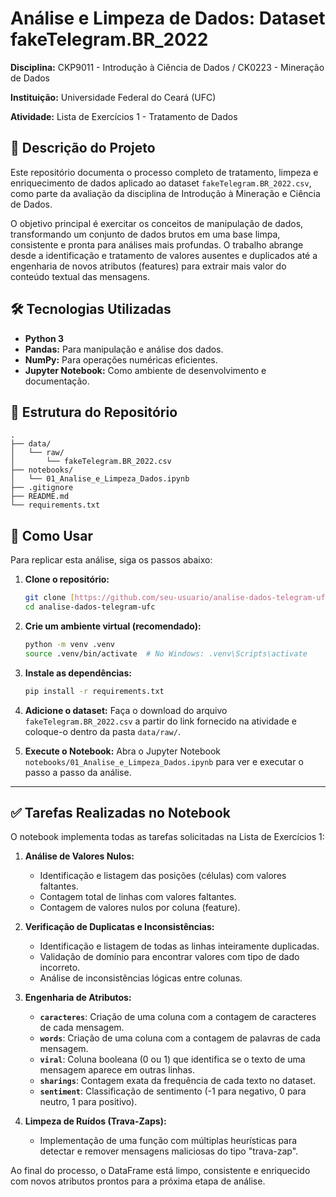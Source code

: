 # Análise e Limpeza de Dados: Dataset fakeTelegram.BR_2022

**Disciplina:** CKP9011 - Introdução à Ciência de Dados / CK0223 - Mineração de Dados

**Instituição:** Universidade Federal do Ceará (UFC)

**Atividade:** Lista de Exercícios 1 - Tratamento de Dados

## 📝 Descrição do Projeto

Este repositório documenta o processo completo de tratamento, limpeza e enriquecimento de dados aplicado ao dataset `fakeTelegram.BR_2022.csv`, como parte da avaliação da disciplina de Introdução à Mineração e Ciência de Dados.

O objetivo principal é exercitar os conceitos de manipulação de dados, transformando um conjunto de dados brutos em uma base limpa, consistente e pronta para análises mais profundas. O trabalho abrange desde a identificação e tratamento de valores ausentes e duplicados até a engenharia de novos atributos (features) para extrair mais valor do conteúdo textual das mensagens.

## 🛠️ Tecnologias Utilizadas

* **Python 3**
* **Pandas:** Para manipulação e análise dos dados.
* **NumPy:** Para operações numéricas eficientes.
* **Jupyter Notebook:** Como ambiente de desenvolvimento e documentação.

## 📂 Estrutura do Repositório
 ```
.
├── data/
│   └── raw/
│       └── fakeTelegram.BR_2022.csv
├── notebooks/
│   └── 01_Analise_e_Limpeza_Dados.ipynb
├── .gitignore
├── README.md
└── requirements.txt
 ```
## 🚀 Como Usar

Para replicar esta análise, siga os passos abaixo:

1.  **Clone o repositório:**
    ```bash
    git clone [https://github.com/seu-usuario/analise-dados-telegram-ufc.git](https://github.com/seu-usuario/analise-dados-telegram-ufc.git)
    cd analise-dados-telegram-ufc
    ```

2.  **Crie um ambiente virtual (recomendado):**
    ```bash
    python -m venv .venv
    source .venv/bin/activate  # No Windows: .venv\Scripts\activate
    ```

3.  **Instale as dependências:**
    ```bash
    pip install -r requirements.txt
    ```

4.  **Adicione o dataset:**
    Faça o download do arquivo `fakeTelegram.BR_2022.csv` a partir do link fornecido na atividade e coloque-o dentro da pasta `data/raw/`.

5.  **Execute o Notebook:**
    Abra o Jupyter Notebook `notebooks/01_Analise_e_Limpeza_Dados.ipynb` para ver e executar o passo a passo da análise.

---

## ✅ Tarefas Realizadas no Notebook

O notebook implementa todas as tarefas solicitadas na Lista de Exercícios 1:

1.  **Análise de Valores Nulos:**
    * Identificação e listagem das posições (células) com valores faltantes.
    * Contagem total de linhas com valores faltantes.
    * Contagem de valores nulos por coluna (feature).

2.  **Verificação de Duplicatas e Inconsistências:**
    * Identificação e listagem de todas as linhas inteiramente duplicadas.
    * Validação de domínio para encontrar valores com tipo de dado incorreto.
    * Análise de inconsistências lógicas entre colunas.

3.  **Engenharia de Atributos:**
    * **`caracteres`**: Criação de uma coluna com a contagem de caracteres de cada mensagem.
    * **`words`**: Criação de uma coluna com a contagem de palavras de cada mensagem.
    * **`viral`**: Coluna booleana (0 ou 1) que identifica se o texto de uma mensagem aparece em outras linhas.
    * **`sharings`**: Contagem exata da frequência de cada texto no dataset.
    * **`sentiment`**: Classificação de sentimento (-1 para negativo, 0 para neutro, 1 para positivo).

4.  **Limpeza de Ruídos (Trava-Zaps):**
    * Implementação de uma função com múltiplas heurísticas para detectar e remover mensagens maliciosas do tipo "trava-zap".

Ao final do processo, o DataFrame está limpo, consistente e enriquecido com novos atributos prontos para a próxima etapa de análise.
